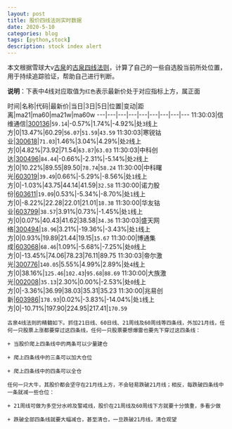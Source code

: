 ```yaml
---
layout: post
title: 股价四线法则实时数据
date: 2020-5-10
categories: blog
tags: [python,stock]
description: stock index alert
---
```



本文根据雪球大v[古泉](https://xueqiu.com/u/7148646888)的[古泉四线法则](https://xueqiu.com/7148646888/130498192)，计算了自己的一些自选股当前所处位置，用于持续追踪验证，帮助自己进行判断。

**说明**：下表中4线对应取值为`红色`表示最新价处于对应指标上方，属正面

时间|名称|代码|最新价|当日|3日|5日|位置|变动|距离|ma21|ma60|ma21w|ma60w
---|---|---|---|---|---|---|---|---
11:30:03|信维通信|[300136](https://xueqiu.com/S/SZ300136)|`59.14`|-0.57%|1.74%|-4.92%|处`3`线上方|0|13.47%|60.29|`56.07`|`51.59`|`43.59`
11:30:03|寒锐钴业|[300618](https://xueqiu.com/S/SZ300618)|`71.03`|1.46%|3.04%|4.29%|处`2`线上方|0|4.82%|73.92|71.54|`63.87`|`63.03`
11:30:03|中科创达|[300496](https://xueqiu.com/S/SZ300496)|`84.44`|-0.66%|-2.31%|-5.14%|处`2`线上方|0|10.22%|89.55|89.50|`78.74`|`58.24`
11:30:00|中科曙光|[603019](https://xueqiu.com/S/SH603019)|`39.49`|0.66%|-5.29%|-8.56%|处`1`线上方|0|-1.03%|43.75|44.14|41.59|`32.58`
11:30:00|诺力股份|[603611](https://xueqiu.com/S/SH603611)|`19.09`|0.53%|-5.34%|-8.70%|处`1`线上方|0|-8.22%|22.28|22.01|21.01|`18.38`
11:30:00|华友钴业|[603799](https://xueqiu.com/S/SH603799)|`38.57`|3.91%|0.73%|-1.45%|处`1`线上方|0|0.07%|40.43|41.62|38.58|`34.36`
11:30:03|盛天网络|[300494](https://xueqiu.com/S/SZ300494)|`18.96`|3.21%|-19.36%|-3.43%|处`1`线上方|0|0.93%|19.89|21.44|19.15|`15.67`
11:30:00|博通集成|[603068](https://xueqiu.com/S/SH603068)|`68.46`|1.09%|-5.68%|-7.25%|处`0`线上方|0|-13.45%|74.06|78.23|76.11|89.75
11:30:03|帝尔激光|[300776](https://xueqiu.com/S/SZ300776)|`140.05`|5.55%|4.99%|2.89%|处`4`线上方|0|38.16%|`125.46`|`102.43`|`95.68`|`88.69`
11:30:00|大族激光|[002008](https://xueqiu.com/S/SZ002008)|`35.13`|2.30%|0.00%|-2.53%|处`0`线上方|0|-3.36%|36.99|38.03|35.31|35.23
11:30:00|兆易创新|[603986](https://xueqiu.com/S/SH603986)|`178.93`|0.02%|-3.83%|-14.04%|处`1`线上方|0|-10.71%|197.90|224.95|217.41|`170.59`

```
古泉4线法则的精髓如下。抓住21日线、60日线、21周线及60周线等四条线，外加21月线，任何一只股票上涨都要穿过这四条线，任何一只股票要想爆雷也要先下穿过这四条线：

+ 当股价爬上四条线中的两条可以少量建仓

+ 爬上四条线中的三条可以加大仓位

+ 爬上四条线中的四条可以全仓

任何一只大牛，其股价都会坚守在21月线上方，不会轻易跌破21月线；相反，每跌破四条线中一条就减一些仓位：

+ 21周线可做为多空分水岭及警戒线，股价在21周线及60周线下方就要十分慎重，多看少做

+ 跌破全部四条线就要大幅减仓，甚至清仓，一旦跌破21月线，清仓观望
```